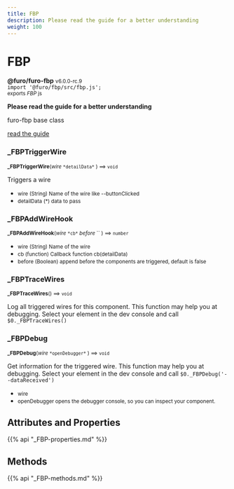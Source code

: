```yaml
---
title: FBP
description: Please read the guide for a better understanding
weight: 100
---
```


# FBP

**@furo/furo-fbp** <small>v6.0.0-rc.9</small>
<br>`import '@furo/fbp/src/fbp.js';`<small>
<br>exports *FBP* js</small>


**Please read the guide for a better understanding**

furo-fbp base class

[read the guide](https://fbp.furo.pro/)


### **_FBPTriggerWire**
<small>**_FBPTriggerWire**(*wire* `` *detailData* `` ) ⟹ `void`</small>

Triggers a wire

- <small>wire (String) Name of the wire like --buttonClicked</small>
- <small>detailData (*) data to pass</small>


### **_FBPAddWireHook**
<small>**_FBPAddWireHook**(*wire* `` *cb* `` *before* `` ) ⟹ `number`</small>



- <small>wire (String) Name of the wire</small>
- <small>cb (function) Callback function cb(detailData)</small>
- <small>before (Boolean) append before the components are triggered, default is false</small>


### **_FBPTraceWires**
<small>**_FBPTraceWires**() ⟹ `void`</small>

Log all triggered wires for this component. This function may help you at debugging.
Select your element in the dev console and call `$0._FBPTraceWires()`



### **_FBPDebug**
<small>**_FBPDebug**(*wire* `` *openDebugger* `` ) ⟹ `void`</small>

Get information for the triggered wire. This function may help you at debugging.
Select your element in the dev console and call `$0._FBPDebug('--dataReceived')`

- <small>wire </small>
- <small>openDebugger opens the debugger console, so you can inspect your component.</small>

## Attributes and Properties
{{% api "_FBP-properties.md" %}}






















## Methods
{{% api "_FBP-methods.md" %}}


















